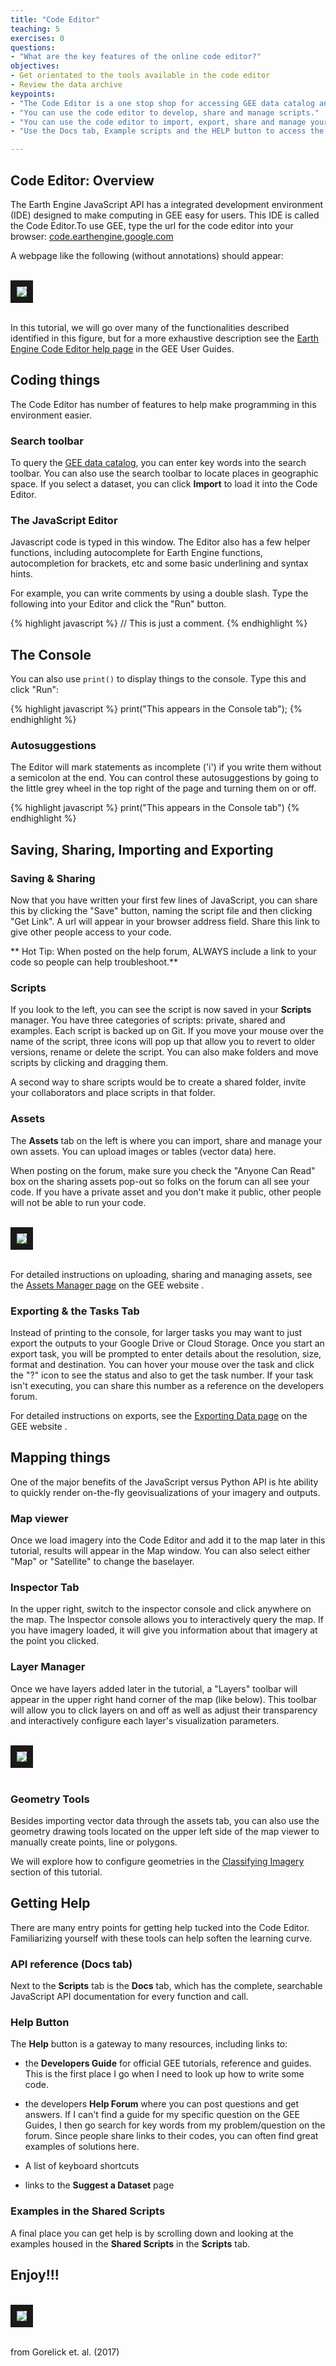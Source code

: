 ```yaml
---
title: "Code Editor"
teaching: 5
exercises: 0
questions:
- "What are the key features of the online code editor?"
objectives:
- Get orientated to the tools available in the code editor
- Review the data archive
keypoints:
- "The Code Editor is a one stop shop for accessing GEE data catalog and conducting geospatial analysis."
- "You can use the code editor to develop, share and manage scripts."
- "You can use the code editor to import, export, share and manage your own personal raster and vector datasets"
- "Use the Docs tab, Example scripts and the HELP button to access the User Guides and Help Forum"

---
```


## Code Editor: Overview

The Earth Engine JavaScript API has a integrated development environment (IDE) designed to make computing in GEE easy for users. This IDE is called the Code Editor.To use GEE, type the url for the code editor into your browser: [code.earthengine.google.com](code.earthengine.google.com)

A  webpage like the following (without annotations) should appear:

<br>
<img src="../fig/02_codeeditor.png" border = "10">
<br><br>

In this tutorial, we will go over many of the functionalities described identified in this figure, but for a more exhaustive description see the [Earth Engine Code Editor help page](https://developers.google.com/earth-engine/playground#api-reference-docs-tab) in the GEE User Guides.


## Coding things

The Code Editor has number of features to help make programming in this environment easier.

### Search toolbar

To query the [GEE data catalog](https://earthengine.google.com/datasets/), you can enter key words into the search toolbar. You can also use the search toolbar to locate places in geographic space. If you select a dataset, you can click **Import** to load it into the Code Editor.

### The JavaScript Editor

Javascript code is typed in this window. The Editor also has a few helper functions, including autocomplete for Earth Engine functions, autocompletion for brackets, etc and some basic underlining and syntax hints.

For example, you can write comments by using a double slash. Type the following into your Editor and click the "Run" button.

{% highlight javascript %}
// This is just a comment.
{% endhighlight %}

## The Console

You can also use `print()` to display things to the console. Type this and click "Run":

{% highlight javascript %}
print("This appears in the Console tab");
{% endhighlight %}

### Autosuggestions

The Editor will mark statements as incomplete ('i') if you write them without a semicolon at the end. You can control these autosuggestions by going to the little grey wheel in the top right of the page and turning them on or off.

{% highlight javascript %}
print("This appears in the Console tab")
{% endhighlight %}

## Saving, Sharing, Importing and Exporting

### Saving & Sharing

Now that you have written your first few lines of JavaScript, you can share this by clicking the "Save" button, naming the script file and then clicking "Get Link". A url will appear in your browser address field. Share this link to give other people access to your code.

** Hot Tip: When posted on the help forum, ALWAYS include a link to your code so people can help troubleshoot.**

### Scripts

If you look to the left, you can see the script is now saved in your **Scripts** manager. You have three categories of scripts: private, shared and examples. Each script is backed up on Git. If you move your  mouse over the name of the script, three icons will pop up that allow you to revert to older versions, rename or delete the script. You can also make folders and move scripts by clicking and dragging them.

A second way to share scripts would be to create a shared folder, invite your collaborators and place scripts in that folder.

### Assets

The **Assets** tab on the left is where you can import, share and manage your own assets. You can upload images or tables (vector data) here.

When posting on the forum, make sure you check the "Anyone Can Read" box on the sharing assets pop-out so folks on the forum can all see your code. If you have a private asset and you don't make it public, other people will not be able to run your code.

<br>
<img src="../fig/02_sharingassets.png" border = "10">
<br><br>

For detailed instructions on uploading, sharing and managing assets, see the [Assets Manager page](https://developers.google.com/earth-engine/asset_manager) on the GEE website .

### Exporting & the Tasks Tab
Instead of printing to the console, for larger tasks you may want to just export the outputs to your Google Drive or Cloud Storage. Once you start an export task, you will be prompted to enter details about the resolution, size, format and destination. You can hover your mouse over the task and click the "?" icon to see the status and also to get the task number. If your task isn't executing, you can share this number as a reference on the developers forum.

For detailed instructions on exports, see the [Exporting Data page](https://developers.google.com/earth-engine/exporting) on the GEE website .

## Mapping things

One of the major benefits of the JavaScript versus Python API is hte ability to quickly render on-the-fly geovisualizations of your imagery and outputs.

### Map viewer

Once we load imagery into the Code Editor and add it to the map later in this tutorial, results will appear in the Map window. You can also select either "Map" or "Satellite" to change the baselayer.

### Inspector Tab

In the upper right, switch to the inspector console and click anywhere on the map. The Inspector console allows you to interactively query the map. If you have imagery loaded, it will give you information about that imagery at the point you clicked.

### Layer Manager

Once we have layers added later in the tutorial, a "Layers" toolbar will appear in the upper right hand corner of the map (like below). This toolbar will allow you to click layers on and off as well as adjust their transparency and interactively configure each layer's visualization parameters.  

<br>
<img src="../fig/02_layermanager.png" border = "10">
<br><br>

### Geometry Tools

Besides importing vector data through the assets tab, you can also use the geometry drawing tools located on the upper left side of the map viewer to manually create points, line or polygons.

We will explore how to configure geometries in the [Classifying Imagery](https://geohackweek.github.io/GoogleEarthEngine/04-classify-imagery/) section of this tutorial.

## Getting Help

There are many entry points for getting help tucked into the Code Editor. Familiarizing yourself with these tools can help soften the learning curve.

### API reference (Docs tab)

Next to the **Scripts** tab is the **Docs** tab, which has the complete, searchable JavaScript API documentation for every function and call.

### Help Button

The **Help** button is a gateway to many resources, including links to:

 - the **Developers Guide** for official GEE tutorials, reference and guides. This is the first place I go when I need to look up how to write some code.

 - the developers **Help Forum** where you can post questions and get answers. If I can't find a guide for my specific question on the GEE Guides, I then go search for key words from my problem/question on the forum. Since people share links to their codes, you can often find great examples of solutions here.

 - A list of keyboard shortcuts

 - links to the **Suggest a Dataset** page

### Examples in the **Shared Scripts**

A final place you can get help is by scrolling down and looking at the examples housed in the **Shared Scripts** in the **Scripts** tab.

## Enjoy!!!

<br>
<img src="../fig/02_fancycodeeditor.jpg" border = "10">
<br><br>

from Gorelick et. al. (2017)
